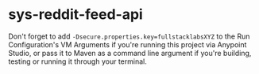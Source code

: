# sys-reddit-feed-api

Don't forget to add `-Dsecure.properties.key=fullstacklabsXYZ` to the Run Configuration's VM Arguments if you're running this project via Anypoint Studio, or pass it to Maven as a command line argument if you're building, testing or running it through your terminal.

